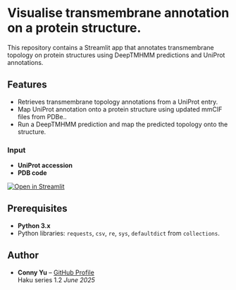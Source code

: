 # Visualise transmembrane annotation on a protein structure.

This repository contains a Streamlit app that annotates transmembrane topology on protein structures using DeepTMHMM predictions and UniProt annotations.

## Features

- Retrieves transmembrane topology annotations from a UniProt entry.
- Map UniProt annotation onto a protein structure using updated mmCIF files from PDBe..
- Run a DeepTMHMM prediction and map the predicted topology onto the structure.
  
### Input
- **UniProt accession**
- **PDB code**

[![Open in Streamlit](https://static.streamlit.io/badges/streamlit_badge_black_white.svg)](https://tm-annotations.streamlit.app/)

## Prerequisites

- **Python 3.x**
- Python libraries: `requests`, `csv`, `re`, `sys`, `defaultdict` from `collections`.
    
## Author

- **Conny Yu** – [GitHub Profile](https://github.com/connyyu)  
  Haku series 1.2 _June 2025_
